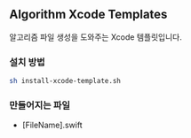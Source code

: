 ## Algorithm Xcode Templates
알고리즘 파일 생성을 도와주는 Xcode 템플릿입니다.

### 설치 방법
```sh
sh install-xcode-template.sh
```

### 만들어지는 파일
- [FileName].swift
